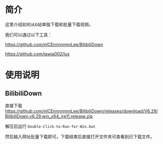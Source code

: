 # 简介

这里介绍如何从b站单独下载和批量下载视频。

我们可以通过以下工具：

https://github.com/nICEnnnnnnnLee/BilibiliDown

https://github.com/iawia002/lux

# 使用说明

## BilibiliDown

直接下载 https://github.com/nICEnnnnnnnLee/BilibiliDown/releases/download/V6.29/BilibiliDown.v6.29.win_x64_jre11.release.zip

解压后运行 `Double-Click-to-Run-for-Win.bat`

然后输入网址批量下载即可。下载结束后直接打开文件夹可查看到已下载文件。
